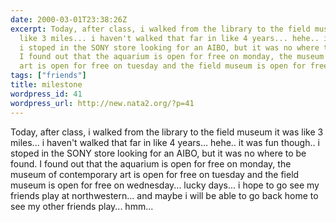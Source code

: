 ```yaml
---
date: 2000-03-01T23:38:26Z
excerpt: Today, after class, i walked from the library to the field museum it was
  like 3 miles... i haven't walked that far in like 4 years... hehe.. it was fun though..
  i stoped in the SONY store looking for an AIBO, but it was no where to be found.
  I found out that the aquarium is open for free on monday, the museum of contemporary
  art is open for free on tuesday and the field museum is open for free o...
tags: ["friends"]
title: milestone
wordpress_id: 41
wordpress_url: http://new.nata2.org/?p=41
---
```


Today, after class, i walked from the library to the field museum it was like 3 miles... i haven't walked that far in like 4 years... hehe.. it was fun though.. i stoped in the SONY store looking for an AIBO, but it was no where to be found. I found out that the aquarium is open for free on monday, the museum of contemporary art is open for free on tuesday and the field museum is open for free on wednesday... lucky days... i hope to go see my friends play at northwestern... and maybe i will be able to go back home to see my other friends play... hmm... 
